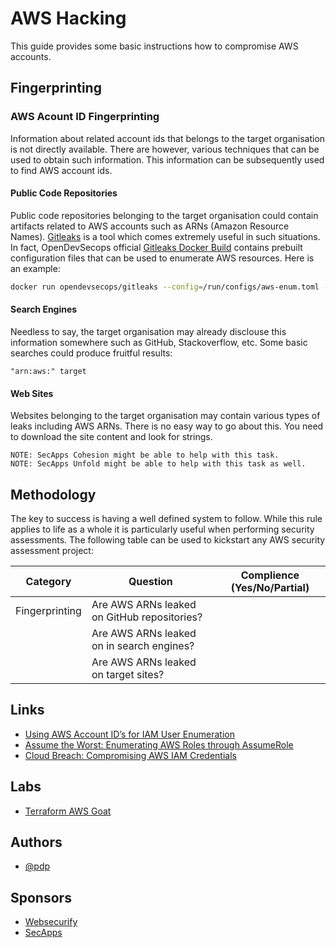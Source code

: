 # AWS Hacking

This guide provides some basic instructions how to compromise AWS accounts.

## Fingerprinting

### AWS Acount ID Fingerprinting

Information about related account ids that belongs to the target organisation is not directly available. There are however, various techniques that can be used to obtain such information. This information can be subsequently used to find AWS account ids.

#### Public Code Repositories

Public code repositories belonging to the target organisation could contain artifacts related to AWS accounts such as ARNs (Amazon Resource Names). [Gitleaks](https://github.com/zricethezav/gitleaks) is a tool which comes extremely useful in such situations. In fact, OpenDevSecops official [Gitleaks Docker Build](https://github.com/opendevsecops/docker-gitleaks) contains prebuilt configuration files that can be used to enumerate AWS resources. Here is an example:

```sh
docker run opendevsecops/gitleaks --config=/run/configs/aws-enum.toml --github-org=target --exclude-forks -v
```

#### Search Engines

Needless to say, the target organisation may already disclouse this information somewhere such as GitHub, Stackoverflow, etc. Some basic searches could produce fruitful results:

```
"arn:aws:" target
```

#### Web Sites

Websites belonging to the target organisation may contain various types of leaks including AWS ARNs. There is no easy way to go about this. You need to download the site content and look for strings.

```
NOTE: SecApps Cohesion might be able to help with this task.
NOTE: SecApps Unfold might be able to help with this task as well.
```

## Methodology

The key to success is having a well defined system to follow. While this rule applies to life as a whole it is particularly useful when performing security assessments. The following table can be used to kickstart any AWS security assessment project:

| Category       | Question                                    | Complience (Yes/No/Partial) |
|----------------|---------------------------------------------|-----------------------------|
| Fingerprinting | Are AWS ARNs leaked on GitHub repositories? |                             |
|                | Are AWS ARNs leaked on in search engines?   |                             |
|                | Are AWS ARNs leaked on target sites?        |                             |

## Links

* [Using AWS Account ID’s for IAM User Enumeration](https://rhinosecuritylabs.com/aws/aws-iam-user-enumeration/)
* [Assume the Worst: Enumerating AWS Roles through AssumeRole](https://rhinosecuritylabs.com/aws/assume-worst-aws-assume-role-enumeration/)
* [Cloud Breach: Compromising AWS IAM Credentials](https://rhinosecuritylabs.com/aws/aws-iam-credentials-get-compromised/)

## Labs

* [Terraform AWS Goat](https://github.com/opendevsecops/terraform-aws-goat)

## Authors

* [@pdp](https://twitter.com/pdp)

## Sponsors

* [Websecurify](https://websecurify.com)
* [SecApps](https://secapps.com)
